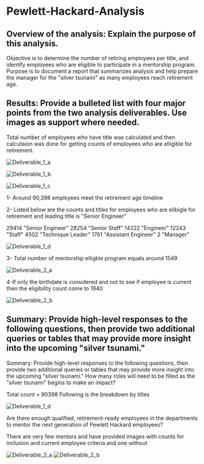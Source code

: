 # Pewlett-Hackard-Analysis
 ## Overview of the analysis: Explain the purpose of this analysis.
 Objective is to determine the number of retiring employees per title, and identify employees who are eligible to participate in a mentorship program. Purpose is to document a report that summarizes analysis and help prepare the manager for the "silver tsunami" as many employees reach retirement age.

 ## Results: Provide a bulleted list with four major points from the two analysis deliverables. Use images as support where needed.

Total number of employees who have title was calculated and then calcutaion was done for getting counts of employees who are elligible for retirement.

![Deliverable_1_a](Pewlett-Hackard-Analysis/Deliverable_1_a.PNG)

![Deliverable_1_b](Pewlett-Hackard-Analysis/Deliverable_1_b.png)
 
![Deliverable_1_c](Pewlett-Hackard-Analysis/Deliverable_1_b.png)

1- Around 90,398 employees meet the retirement age timeline

2- Listed below are the counts and titles for employees who are elibigle for retirement and leading title is "Senior Engineer"

29414	"Senior Engineer"
28254	"Senior Staff"
14222	"Engineer"
12243	"Staff"
4502	"Technique Leader"
1761	"Assistant Engineer"
2	    "Manager"

![Deliverable_1_d](Pewlett-Hackard-Analysis/Deliverable_1_d.PNG)

3- Total number of mentorship elligble program equals around 1549

![Deliverable_2_a](Pewlett-Hackard-Analysis/Deliverable_2_a.PNG)

4-If only the birthdate is considered and not to see if employee is current then the eligibility count come to 1940


![Deliverable_2_b](Pewlett-Hackard-Analysis/Deliverable_2_b.PNG)

 ## Summary: Provide high-level responses to the following questions, then provide two additional queries or tables that may provide more insight into the upcoming  "silver tsunami."


 Summary: Provide high-level responses to the following questions, then provide two additional queries or tables that may provide more insight into the upcoming "silver tsunami."
How many roles will need to be filled as the "silver tsunami" begins to make an impact?

Total count = 90398
Following is the breakdown by titles

![Deliverable_1_d](Pewlett-Hackard-Analysis/Deliverable_1_d.PNG)

Are there enough qualified, retirement-ready employees in the departments to mentor the next generation of Pewlett Hackard employees?

There are very few mentors and have provided images with counts for inclusion and current employee criteria and one without

![Deliverable_2_a](Pewlett-Hackard-Analysis/Deliverable_2_a.PNG)
![Deliverable_2_b](Pewlett-Hackard-Analysis/Deliverable_2_b.PNG)
